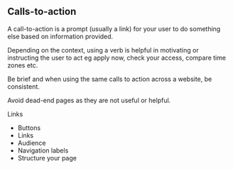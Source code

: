 ---
---
## Calls-to-action

A call-to-action is a prompt (usually a link) for your user to do something else based on information provided. 

Depending on the context, using a verb is helpful in motivating or instructing the user to act eg apply now, check your access, compare time zones etc.

Be brief and when using the same calls to action across a website, be consistent.

Avoid dead-end pages as they are not useful or helpful.

Links

- Buttons
- Links
- Audience
- Navigation labels
- Structure your page
